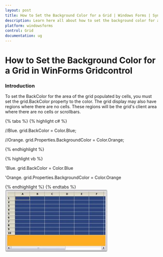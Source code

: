 ```yaml
---
layout: post
title: How to Set the Background Color for a Grid | Windows Forms | Syncfusion
description: Learn here all about how to set the background color for a Grid in Syncfusion Windows Forms Gridcontrol control and more.
platform: windowsforms
control: Grid
documentation: ug
---
```


# How to Set the Background Color for a Grid in WinForms Gridcontrol

### Introduction

To set the BackColor for the area of the grid populated by cells, you must set the grid.BackColor property to the color. The grid display may also have regions where there are no cells. These regions will be the grid's client area where there are no cells or scrollbars. 

{% tabs %}
{% highlight c# %}

//Blue.
grid.BackColor = Color.Blue;

//Orange.
grid.Properties.BackgroundColor = Color.Orange;

{% endhighlight %}

{% highlight vb %}

'Blue.
grid.BackColor = Color.Blue

'Orange.
grid.Properties.BackgroundColor = Color.Orange

{% endhighlight %}
{% endtabs %}
![](How-to-Set-the-Background-Color-for-a-Grid_images/How-to-Set-the-Background-Color-for-a-Grid_img1.jpeg)



